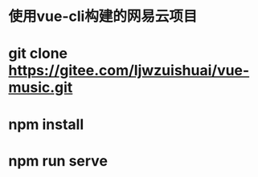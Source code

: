 # 使用vue-cli构建的网易云项目


# git clone https://gitee.com/ljwzuishuai/vue-music.git

# npm install 
# npm run serve
